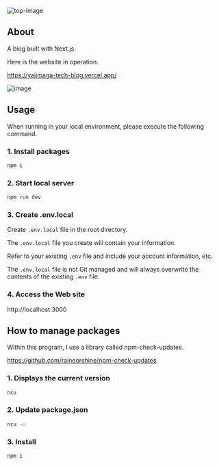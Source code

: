 ![top-image](https://github.com/Tatsurou-Yajima/blog-built-with-Next.js/assets/44424270/b475fec5-a2d7-4bb5-bb1a-5b99c05eb917)

## About

A blog built with Next.js.

Here is the website in operation.

https://yajimaga-tech-blog.vercel.app/

![image](https://github.com/Tatsurou-Yajima/tech-blog-by-t-yajima/assets/44424270/fc110c59-9121-4db4-9b66-d9c384f2e641)


## Usage 

When running in your local environment, please execute the following command.

### 1. Install packages

```sh
npm i
```

### 2. Start local server

```sh
npm run dev
```

### 3. Create .env.local

Create `.env.local` file in the root directory.

The `.env.local` file you create will contain your information.

Refer to your existing `.env` file and include your account information, etc.

The `.env.local` file is not Git managed and will always overwrite the contents of the existing `.env` file.

### 4. Access the Web site

http://localhost:3000

## How to manage packages

Within this program, I use a library called npm-check-updates.

https://github.com/raineorshine/npm-check-updates

### 1. Displays the current version

```bash
ncu
```

### 2. Update package.json

```bash
ncu -u
```

### 3. Install

```bash
npm i
```
